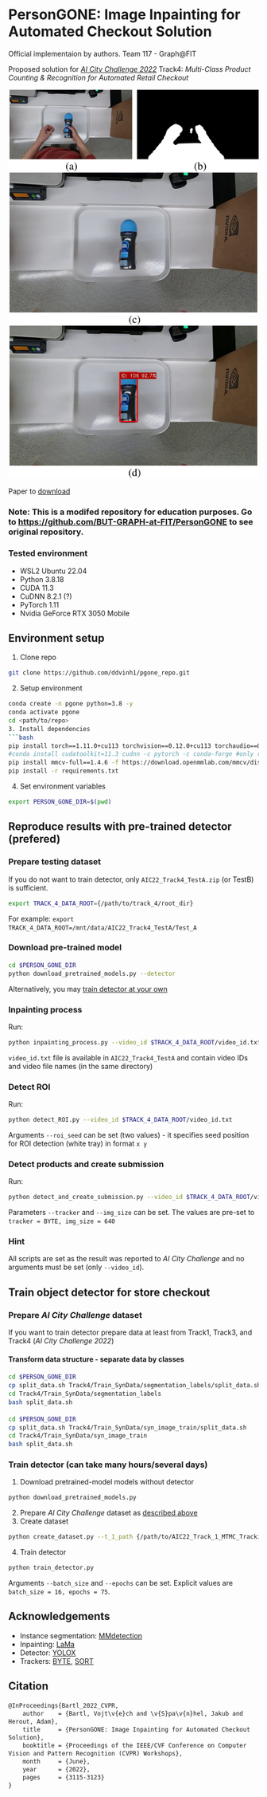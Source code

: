 # PersonGONE: Image Inpainting for Automated Checkout Solution
Official implementaion by authors.
Team 117 - Graph@FIT

Proposed solution for [_AI City Challenge 2022_](https://www.aicitychallenge.org/) Track4: _Multi-Class Product Counting & Recognition for Automated Retail Checkout_

![teaser](assets/teaser.jpg)

Paper to [download](https://openaccess.thecvf.com/content/CVPR2022W/AICity/html/Bartl_PersonGONE_Image_Inpainting_for_Automated_Checkout_Solution_CVPRW_2022_paper.html)
### Note: This is a modifed repository for education purposes. Go to https://github.com/BUT-GRAPH-at-FIT/PersonGONE to see original repository. 
### Tested environment

* WSL2 Ubuntu 22.04
* Python 3.8.18
* CUDA 11.3
* CuDNN 8.2.1 (?)
* PyTorch 1.11
* Nvidia GeForce RTX 3050 Mobile

## Environment setup
1. Clone repo
```bash
git clone https://github.com/ddvinh1/pgone_repo.git
```
2. Setup environment
```bash
conda create -n pgone python=3.8 -y
conda activate pgone
cd <path/to/repo>
3. Install dependencies
```bash
pip install torch==1.11.0+cu113 torchvision==0.12.0+cu113 torchaudio==0.11.0+cu113 -f https://download.pytorch.org/whl/cu113/torch_stable.html
#conda install cudatoolkit=11.3 cudnn -c pytorch -c conda-forge #only run this line if the code doesn't work
pip install mmcv-full==1.4.6 -f https://download.openmmlab.com/mmcv/dist/cu113/torch1.10.0/index.html
pip install -r requirements.txt
```

4. Set environment variables
```bash
export PERSON_GONE_DIR=$(pwd)
```

## Reproduce results with pre-trained detector (prefered)

### Prepare testing dataset
If you do not want to train detector, only ``AIC22_Track4_TestA.zip`` (or TestB) is sufficient.

```bash
export TRACK_4_DATA_ROOT={/path/to/track_4/root_dir}
```

For example: ``export TRACK_4_DATA_ROOT=/mnt/data/AIC22_Track4_TestA/Test_A``

### Download pre-trained model
```bash
cd $PERSON_GONE_DIR
python download_pretrained_models.py --detector
```
Alternatively, you may [train detector at your own](#training-ref)

### Inpainting process
Run:
```bash
python inpainting_process.py --video_id $TRACK_4_DATA_ROOT/video_id.txt
```

``video_id.txt`` file is available in ``AIC22_Track4_TestA`` and contain video IDs and video file names (in the same directory)

### Detect ROI
Run:
```bash
python detect_ROI.py --video_id $TRACK_4_DATA_ROOT/video_id.txt
```
Arguments ``--roi_seed`` can be set (two values) - it specifies seed position for ROI detection (white tray) in format ``x y``

### Detect products and create submission
Run:
```bash
python detect_and_create_submission.py --video_id $TRACK_4_DATA_ROOT/video_id.txt
```
Parameters ``--tracker`` and ``--img_size`` can be set. The values are pre-set to ``tracker = BYTE, img_size = 640``

### Hint
All scripts are set as the result was reported to _AI City Challenge_ and no arguments must be set (only ``--video_id``).



## Train object detector for store checkout<a name="training-ref"></a>

### Prepare _AI City Challenge_ dataset<a name="prepare-dataset-ref"></a>
If you want to train detector prepare data at least from Track1, Track3, and Track4 (_AI City Challenge 2022_)  


#### Transform data structure - separate data by classes
```bash
cd $PERSON_GONE_DIR
cp split_data.sh Track4/Train_SynData/segmentation_labels/split_data.sh
cd Track4/Train_SynData/segmentation_labels
bash split_data.sh

cd $PERSON_GONE_DIR
cp split_data.sh Track4/Train_SynData/syn_image_train/split_data.sh
cd Track4/Train_SynData/syn_image_train
bash split_data.sh
```
### Train detector (can take many hours/several days)
1. Download pretrained-model models without detector  
```bash
python download_pretrained_models.py
```
2. Prepare _AI City Challenge_ dataset as [described above](#prepare-dataset-ref)
3. Create dataset
```bash
python create_dataset.py --t_1_path {/path/to/AIC22_Track_1_MTMC_Tracking} --t_3_path {/path/to/AIC22_Track3_ActionRecognition} --t_4_track {/path/to/AIC_Track4/Train_SynData}
```
4. Train detector
```bash
python train_detector.py  
```
Arguments ``--batch_size`` and ``--epochs`` can be set. Explicit values are ``batch_size = 16, epochs = 75``.


## Acknowledgements
* Instance segmentation: [MMdetection](https://github.com/open-mmlab/mmdetection)
* Inpainting: [LaMa](https://github.com/saic-mdal/lama)
* Detector: [YOLOX](https://github.com/Megvii-BaseDetection/YOLOX)
* Trackers: [BYTE](https://github.com/ifzhang/ByteTrack), [SORT](https://github.com/abewley/sort)

## Citation

```
@InProceedings{Bartl_2022_CVPR,
    author    = {Bartl, Vojt\v{e}ch and \v{S}pa\v{n}hel, Jakub and Herout, Adam},
    title     = {PersonGONE: Image Inpainting for Automated Checkout Solution},
    booktitle = {Proceedings of the IEEE/CVF Conference on Computer Vision and Pattern Recognition (CVPR) Workshops},
    month     = {June},
    year      = {2022},
    pages     = {3115-3123}
}
```

<!--
# TODOs:
Nastavit spravne velikosti datasetu a epochy tranovani (ted jen na zkousku)  
Zkontrolovat nazvy a sjednotit nazvy jako _AIC22_Track4_TestA, AIC22_Track_1_MTMC_Tracking_ s oficialne stazenymi soubory
-->
